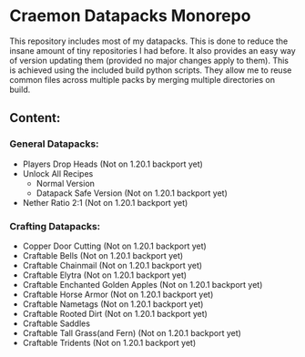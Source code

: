 # Craemon Datapacks Monorepo
This repository includes most of my datapacks. This is done to reduce the insane amount of tiny repositories I had before. It also provides an easy way of version updating them (provided no major changes apply to them). This is achieved using the included build python scripts. They allow me to reuse common files across multiple packs by merging multiple directories on build.

## Content:

### General Datapacks:
- Players Drop Heads (Not on 1.20.1 backport yet)
- Unlock All Recipes
    - Normal Version
    - Datapack Safe Version (Not on 1.20.1 backport yet)
- Nether Ratio 2:1 (Not on 1.20.1 backport yet)


### Crafting Datapacks:
- Copper Door Cutting (Not on 1.20.1 backport yet)
- Craftable Bells (Not on 1.20.1 backport yet)
- Craftable Chainmail (Not on 1.20.1 backport yet)
- Craftable Elytra (Not on 1.20.1 backport yet)
- Craftable Enchanted Golden Apples (Not on 1.20.1 backport yet)
- Craftable Horse Armor (Not on 1.20.1 backport yet)
- Craftable Nametags (Not on 1.20.1 backport yet)
- Craftable Rooted Dirt (Not on 1.20.1 backport yet)
- Craftable Saddles
- Craftable Tall Grass(and Fern) (Not on 1.20.1 backport yet)
- Craftable Tridents (Not on 1.20.1 backport yet)